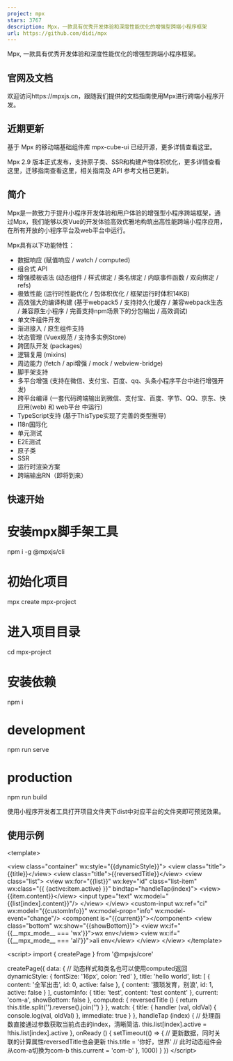 ```yaml
---
project: mpx
stars: 3767
description: Mpx，一款具有优秀开发体验和深度性能优化的增强型跨端小程序框架
url: https://github.com/didi/mpx
---
```


Mpx, 一款具有优秀开发体验和深度性能优化的增强型跨端小程序框架。

官网及文档
-----

欢迎访问https://mpxjs.cn，跟随我们提供的文档指南使用Mpx进行跨端小程序开发。

近期更新
----

基于 Mpx 的移动端基础组件库 mpx-cube-ui 已经开源，更多详情查看这里。

Mpx 2.9 版本正式发布，支持原子类、SSR和构建产物体积优化，更多详情查看这里，迁移指南查看这里，相关指南及 API 参考文档已更新。

简介
--

Mpx是一款致力于提升小程序开发体验和用户体验的增强型小程序跨端框架，通过Mpx，我们能够以类Vue的开发体验高效优雅地构筑出高性能跨端小程序应用，在所有开放的小程序平台及web平台中运行。

Mpx具有以下功能特性：

-   数据响应 (赋值响应 / watch / computed)
-   组合式 API
-   增强模板语法 (动态组件 / 样式绑定 / 类名绑定 / 内联事件函数 / 双向绑定 / refs)
-   极致性能 (运行时性能优化 / 包体积优化 / 框架运行时体积14KB)
-   高效强大的编译构建 (基于webpack5 / 支持持久化缓存 / 兼容webpack生态 / 兼容原生小程序 / 完善支持npm场景下的分包输出 / 高效调试)
-   单文件组件开发
-   渐进接入 / 原生组件支持
-   状态管理 (Vuex规范 / 支持多实例Store)
-   跨团队开发 (packages)
-   逻辑复用 (mixins)
-   周边能力 (fetch / api增强 / mock / webview-bridge)
-   脚手架支持
-   多平台增强 (支持在微信、支付宝、百度、qq、头条小程序平台中进行增强开发)
-   跨平台编译 (一套代码跨端输出到微信、支付宝、百度、字节、QQ、京东、快应用(web) 和 web平台 中运行)
-   TypeScript支持 (基于ThisType实现了完善的类型推导)
-   I18n国际化
-   单元测试
-   E2E测试
-   原子类
-   SSR
-   运行时渲染方案
-   跨端输出RN（即将到来）

快速开始
----

# 安装mpx脚手架工具
npm i -g @mpxjs/cli

# 初始化项目
mpx create mpx-project

# 进入项目目录
cd mpx-project

# 安装依赖
npm i

# development
npm run serve

# production
npm run build

使用小程序开发者工具打开项目文件夹下dist中对应平台的文件夹即可预览效果。

使用示例
----

<template\>
  <!--动态样式-->
  <view class\="container" wx:style\="{{dynamicStyle}}"\>
    <!--数据绑定-->
    <view class\="title"\>{{title}}</view\>
    <!--计算属性数据绑定-->
    <view class\="title"\>{{reversedTitle}}</view\>
    <view class\="list"\>
      <!--循环渲染，动态类名，事件处理内联传参-->
      <view wx:for\="{{list}}" wx:key\="id" class\="list-item" wx:class\="{{ {active:item.active} }}"
            bindtap\="handleTap(index)"\>
        <view\>{{item.content}}</view\>
        <!--循环内部双向数据绑定-->
        <input type\="text" wx:model\="{{list\[index\].content}}"/>
      </view\>
    </view\>
    <!--自定义组件获取实例，双向绑定，自定义双向绑定属性及事件-->
    <custom-input wx:ref\="ci" wx:model\="{{customInfo}}" wx:model-prop\="info" wx:model-event\="change"/>
    <!--动态组件，is传入组件名字符串，可使用的组件需要在json中注册，全局注册也生效-->
    <component is\="{{current}}"\></component\>
    <!--显示/隐藏dom-->
    <view class\="bottom" wx:show\="{{showBottom}}"\>
      <!--模板条件编译，\_\_mpx\_mode\_\_为框架注入的环境变量，条件判断为false的模板不会生成到dist-->
      <view wx:if\="{{\_\_mpx\_mode\_\_ === 'wx'}}"\>wx env</view\>
      <view wx:if\="{{\_\_mpx\_mode\_\_ === 'ali'}}"\>ali env</view\>
    </view\>
  </view\>
</template\>

<script\>
  import { createPage } from '@mpxjs/core'

  createPage({
    data: {
      // 动态样式和类名也可以使用computed返回
      dynamicStyle: {
        fontSize: '16px',
        color: 'red'
      },
      title: 'hello world',
      list: \[
        {
          content: '全军出击',
          id: 0,
          active: false
        },
        {
          content: '猥琐发育，别浪',
          id: 1,
          active: false
        }
      \],
      customInfo: {
        title: 'test',
        content: 'test content'
      },
      current: 'com-a',
      showBottom: false
    },
    computed: {
      reversedTitle () {
        return this.title.split('').reverse().join('')
      }
    },
    watch: {
      title: {
        handler (val, oldVal) {
          console.log(val, oldVal)
        },
        immediate: true
      }
    },
    handleTap (index) {
      // 处理函数直接通过参数获取当前点击的index，清晰简洁.
      this.list\[index\].active \= !this.list\[index\].active
    },
    onReady () {
      setTimeout(() \=> {
        // 更新数据，同时关联的计算属性reversedTitle也会更新
        this.title \= '你好，世界'
        // 此时动态组件会从com-a切换为com-b
        this.current \= 'com-b'
      }, 1000)
    }
  })
</script\>

<script type\="application/json"\>
  {
    "usingComponents": {
      "custom-input": "../components/custom-input",
      "com-a": "../components/com-a",
      "com-b": "../components/com-b"
    }
  }
</script\>

<style lang\="stylus"\>
  .container
    position absolute
    width 100%
</style\>

更多示例请查看官方示例项目

设计思路
----

Mpx的核心设计思路为增强，不同于业内大部分小程序框架将web MVVM框架迁移到小程序中运行的做法，Mpx以小程序原生的语法和技术能力为基础，借鉴参考了主流的web技术设计对其进行了扩展与增强，并在此技术上实现了以微信增强语法为base的同构跨平台输出，该设计带来的好处如下：

-   良好的开发体验：在方便使用框架提供的便捷特性的同时，也能享受到媲美原生开发的确定性和稳定性，完全没有`框架太多坑，不如用原生`的顾虑；不管是增强输出还是跨平台输出，最终的dist代码可读性极强，便于调试排查；
-   极致的性能：得益于增强的设计思路，Mpx框架在运行时不需要做太多封装抹平转换的工作，框架的运行时部分极为轻量简洁，压缩+gzip后仅占用14KB；配合编译构建进行的包体积优化和基于模板渲染函数进行的数据依赖跟踪，Mpx框架在性能方面做到了业内最优(小程序框架运行时性能评测报告)；
-   完整的原生兼容：同样得益于增强的设计思路，Mpx框架能够完整地兼容小程序原生技术规范，并且做到实时跟进。在Mpx项目中开发者可以方便地使用业内已有的小程序生态，如组件库、统计工具等；原生开发者们可以方便地进行渐进迁移；甚至可以将框架的跨平台编译能力应用在微信的原生小程序组件当中进行跨平台输出。

生态周边
----

包名

版本

描述

@mpxjs/core

mpx运行时核心

@mpxjs/webpack-plugin

mpx编译核心

@mpxjs/api-proxy

将各个平台的 api 进行转换，也可以将 api 转为 promise 格式

@mpxjs/store

类vuex store

@mpxjs/pinia

mpx pinia store

@mpxjs/fetch

mpx网络请求库，处理wx并发请求限制

@mpxjs/unocss-plugin

mpx unocss插件，支持使用unocss原子类

@mpxjs/unocss-base

mpx unocss预设

@mpxjs/cli

mpx脚手架命令行工具

@mpxjs/webview-bridge

为跨小程序平台的H5项目提供通用的webview-bridge

@mpxjs/utils

mpx运行时工具库

@mpxjs/babel-plugin-inject-page-events

组合式API页面事件处理插件

@mpxjs/mpx-cube-ui

基于 Mpx 的移动端基础组件库

开发团队
----

核心团队: hiyuki, Blackgan3, anotherso1a, CommanderXL, yandadaFreedom, wangxiaokou, OnlyProbie, pagnkelly, thuman, theniceangel, dolymood

外部贡献者：sky-admin, pkingwa, httpsxiao, lsycxyj, okxiaoliang4, tangminFE, codepan, zqjimlove, xuehebinglan, zhaoyiming0803, ctxrr, JanssenZhang, heiye9, lj0812, SuperHuangXu, twtylkmrh, NineSwordsMonster

成功案例
----

微信小程序

滴滴出行

出行广场

滴滴公交

滴滴金融

滴滴外卖

司机招募

小桔加油

彗星英语

番薯借阅

疫查查应用

小桔养车

学而思直播课

小猴启蒙课

科创书店

在武院

三股绳Lite

学而思优选课

食享会

青铜安全医生

青铜安全培训

视穹云机械

店有生意通

花小猪打车

橙心优选

小二押镖

顺鑫官方微商城

嘀嗒出行

汉行通Pro

交圈

青桔单车

滴滴顺风车

滴滴代驾

新桔代驾

标贝知音

其他平台小程序：

滴滴出行(支付宝)

小桔充电(支付宝)

唯品会(QQ)

口袋证件照(百度)

唯品会(百度)

唯品会(字节)

更多案例，若你也在使用Mpx框架开发小程序，并想分享给大家，请填在此issue中。

交流
--

提供 微信群 / QQ群 两种交流方式

#### 添加MPX入群小助手等待受邀入群

#### 扫码进入QQ群

图片因github网络问题导致不可见的朋友可以点击该链接：https://s.didi.cn/rod

